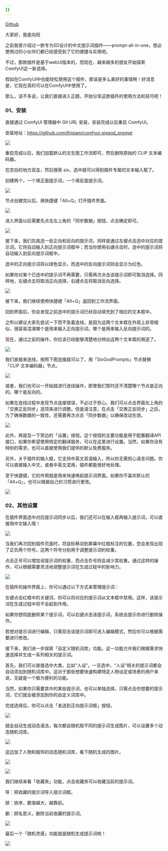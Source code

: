 ```yaml
---
{}
---
```

[Github](https://github.com/thisjam/comfyui-sixgod_prompt)


大家好，我是向阳

之前我曾介绍过一款专为SD设计的中文提示词插件——prompt-all-in-one，想必使用过的小伙伴们都已经感受到了它的便捷与实用吧。

不过，那款插件是基于webUI版本的，而现在，越来越多的朋友开始探索ComfyUI这一新选择。

假如在ComfyUI中也能轻松使用这个插件，那该是多么美好的事情啊！好消息是，它现在真的可以在ComfyUI中使用了。

那么，话不多说，让我们直接进入正题，开始分享这款插件的使用方法和技巧吧！

### **01、安装**

直接通过 ComfyUI 管理器中 Git URL 安装，安装完成以后重启 ComfyUI。

安装地址：https://github.com/thisjam/comfyui-sixgod_prompt  

  
![](https://img-blog.csdnimg.cn/img_convert/05642edf5dca308dd119c820ba6474fe.jpeg)

重启完成以后，我们加载默认的文生图工作流即可，然后删除原始的 CLIP 文本编码器。

在空白的地方双击，然后搜索 six，选中就可以得到插件专属的文本输入框了。

创建两个，一个填正面提示词，一个填反面提示词。

![](https://img-blog.csdnimg.cn/img_convert/9b9cf7584676de839036495e871a3ccf.jpeg)

节点创建完以后，用快捷键「Alt+Q」打开插件界面。

![](https://img-blog.csdnimg.cn/img_convert/0c92fcf50b08b6fda3bf504d2b55b6a9.jpeg)

进入界面以后需要先点击左上角的「同步数据」按钮，点击确定即可。

![](https://img-blog.csdnimg.cn/img_convert/805299acdb302ce77d9456fc46058dc0.jpeg)

接下来，我们先挑选一些正向和反向的提示词，同样是通过左键点击选中对应的提示词，它将自动输入到正向提示词框中；而当你使用右键点击时，选中的提示词将自动输入到反向提示词框中。

选中的正向提示词将以绿色显示，而选中的反向提示词则会显示为红色。

如果你对某个已选中的提示词不再需要，只需再次点击该提示词即可取消选择。同样地，左键点击将取消正向选择，右键点击将取消反向选择。

![](https://img-blog.csdnimg.cn/img_convert/7917af9a87dae658db3a106c0e65ada3.jpeg)

接下来，我们继续使用快捷键「Alt+Q」返回到工作流界面。

回到界面后，你会发现之前选中的提示词已经自动填充到了相应的文本框中。

之所以建议大家先尝试一下而不急着连线，是因为这两个文本框在外观上非常相似，很容易混淆哪个是用来输入正向提示词，哪个是用来输入反向提示词的。

现在，通过之前的操作，你应该已经能够清楚地分辨出这两个文本框的用途了。

![](https://img-blog.csdnimg.cn/img_convert/6994e94a387a9b28c713b673bf1170f2.jpeg)

我们直接来连线，按照下图连接就可以了，用「SixGodPrompts」节点替换「CLIP 文本编码器」节点。

![](https://img-blog.csdnimg.cn/img_convert/5f9649d5ca78ae0bfb61e792adda6d2e.jpeg)

或者，我们也可以一开始就进行连线操作，即使我们暂时还不清楚哪个节点是正向的，哪个是反向的。

如果在连线过程中发现节点连接错误，不必过于担心。我们可以点击界面左上角的「交换正反同步」选项来进行调整。但是请注意，在点击「交换正反同步」之后，为了确保数据的一致性，还需要再次点击「同步数据」以确保改动生效。

![](https://img-blog.csdnimg.cn/img_convert/1c4581abea62366ee97a92f608f340f9.jpeg)

此外，再提及一下旁边的「设置」按钮。这个按钮的主要功能是用于配置翻译API接口，如果你希望使用特定的翻译服务，可以在这里进行设置。当然，如果你没有特别的需求，也可以直接使用我们提供的默认免费服务。

另外，关于插件的输入框，它支持中英文双语输入，所以你无需担心语言问题。你可以直接输入中文，或者中英文混用，插件都能很好地处理。

至于快捷键，它的作用就是用来快速唤起提示词界面。如果你不喜欢默认的「Alt+Q」，也可以根据自己的习惯进行更改。

![](https://img-blog.csdnimg.cn/img_convert/a37090bf2686dd7c600c144159d64a8f.jpeg)

### **02、其他设置**

在插件界面选中对应提示词同步以后，我们还可以在输入框再输入提示词，可以直接用中文输入哦！

![](https://img-blog.csdnimg.cn/img_convert/2111c01d1fa7e8fa66b4b4acca133127.jpeg)

当我们再次回到插件页面时，将鼠标移动到屏幕中红框标注的位置，您会发现出现了正负两个符号。这两个符号分别用于调整提示词的权重。

点击正号可以增加该提示词的权重，而点击负号则会减少其权重。通过这样的操作，可以根据需要灵活地调整提示词在生成过程中的影响力。

![](https://img-blog.csdnimg.cn/img_convert/84a492a78bd669e4d0273598c2cb3de1.jpeg)

在插件的操作界面上，你可以通过以下方式来管理提示词：

左键点击红框中的关键词，你可以将对应的提示词从文本框中禁用。这样，该提示词在生成过程中将不会起到作用。

如果你想彻底删除某个提示词，可以右键点击该提示词，系统会提示你进行删除操作。

若想对提示词进行编辑，只需双击该提示词即可进入编辑模式，然后你可以根据需要进行修改。

接下来，我们进一步探索「自定义随机词库」功能。这一功能允许我们根据需求快速选择并生成一系列相关的提示词。

首先，我们可以直接选中大类，比如“人设”。一旦选中，“人设”相关的提示词都会自动添加到随机词库中。这对于那些想要快速构建特定人物设定或场景的用户来说，无疑是一个极为便利的功能。

当然，如果你只需要其中的某些提示词，也可以单独选择。只需点击你想要的提示词，它们就会被添加到你的自定义词库中。

完成选择后，你可以点击「发送到正向提示词框」按钮。

![](https://img-blog.csdnimg.cn/img_convert/68b44659fe07b9feddb38e62cdbb697b.jpeg)

就会自动生成动态语法，每次都会随机取不同的提示词生成图片，可以设置多个动态随机词库。

![](https://img-blog.csdnimg.cn/img_convert/f01ab5e4344e398dcf109b055eaff74d.jpeg)

这边加了人物和服饰的动态随机词库，看下随机生成的图片。

![](https://img-blog.csdnimg.cn/img_convert/51b322760a581ee7c1ea131d22a8a6e4.jpeg)

![](https://img-blog.csdnimg.cn/img_convert/da60454c7bcc413c256b4fbc7cb7c88e.jpeg)

我们继续来看「收藏夹」功能，点击收藏夹可以收藏当前的提示词。

导：把收藏的提示词导入提示词框。

排：排序，数值越大，越靠前。

删：顾名思义，删除当前收藏的提示词。

![](https://img-blog.csdnimg.cn/img_convert/a1aadd3a9dc73eb1556ba40bd4923277.png)

最后一个「随机灵感」功能就是随机生成提示词啦！

![](https://img-blog.csdnimg.cn/img_convert/61bcc841890d63d29a86540dd2803dde.png)

